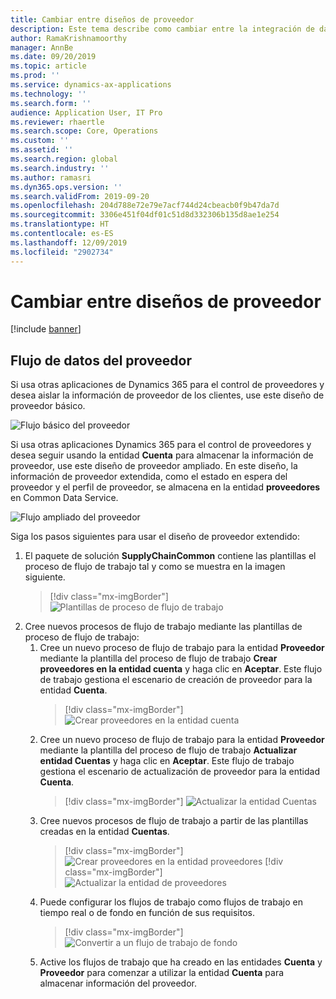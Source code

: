 ```yaml
---
title: Cambiar entre diseños de proveedor
description: Este tema describe como cambiar entre la integración de datos de proveedor entre aplicaciones de Finance and Operations y Common Data Service.
author: RamaKrishnamoorthy
manager: AnnBe
ms.date: 09/20/2019
ms.topic: article
ms.prod: ''
ms.service: dynamics-ax-applications
ms.technology: ''
ms.search.form: ''
audience: Application User, IT Pro
ms.reviewer: rhaertle
ms.search.scope: Core, Operations
ms.custom: ''
ms.assetid: ''
ms.search.region: global
ms.search.industry: ''
ms.author: ramasri
ms.dyn365.ops.version: ''
ms.search.validFrom: 2019-09-20
ms.openlocfilehash: 204d788e72e79e7acf744d24cbeacb0f9b47da7d
ms.sourcegitcommit: 3306e451f04df01c51d8d332306b135d8ae1e254
ms.translationtype: HT
ms.contentlocale: es-ES
ms.lasthandoff: 12/09/2019
ms.locfileid: "2902734"
---
```

# <a name="switch-between-vendor-designs"></a>Cambiar entre diseños de proveedor

[!include [banner](../includes/banner.md)]

## <a name="vendor-data-flow"></a>Flujo de datos del proveedor 

Si usa otras aplicaciones de Dynamics 365 para el control de proveedores y desea aislar la información de proveedor de los clientes, use este diseño de proveedor básico.  

![Flujo básico del proveedor](media/dual-write-vendor-data-flow.png)
 
Si usa otras aplicaciones Dynamics 365 para el control de proveedores y desea seguir usando la entidad **Cuenta** para almacenar la información de proveedor, use este diseño de proveedor ampliado. En este diseño, la información de proveedor extendida, como el estado en espera del proveedor y el perfil de proveedor, se almacena en la entidad **proveedores** en Common Data Service. 

![Flujo ampliado del proveedor](media/dual-write-vendor-detail.jpg)
 
Siga los pasos siguientes para usar el diseño de proveedor extendido: 
 
1. El paquete de solución **SupplyChainCommon** contiene las plantillas el proceso de flujo de trabajo tal y como se muestra en la imagen siguiente.
    > [!div class="mx-imgBorder"]
    > ![Plantillas de proceso de flujo de trabajo](media/dual-write-switch-3.png)
2. Cree nuevos procesos de flujo de trabajo mediante las plantillas de proceso de flujo de trabajo: 
    1. Cree un nuevo proceso de flujo de trabajo para la entidad **Proveedor** mediante la plantilla del proceso de flujo de trabajo **Crear proveedores en la entidad cuenta** y haga clic en **Aceptar**. Este flujo de trabajo gestiona el escenario de creación de proveedor para la entidad **Cuenta**.
        > [!div class="mx-imgBorder"]
        > ![Crear proveedores en la entidad cuenta](media/dual-write-switch-4.png)
    2. Cree un nuevo proceso de flujo de trabajo para la entidad **Proveedor** mediante la plantilla del proceso de flujo de trabajo **Actualizar entidad Cuentas** y haga clic en **Aceptar**. Este flujo de trabajo gestiona el escenario de actualización de proveedor para la entidad **Cuenta**. 
        > [!div class="mx-imgBorder"]
        > ![Actualizar la entidad Cuentas](media/dual-write-switch-5.png)
    3. Cree nuevos procesos de flujo de trabajo a partir de las plantillas creadas en la entidad **Cuentas**. 
        > [!div class="mx-imgBorder"]
        > ![Crear proveedores en la entidad proveedores](media/dual-write-switch-6.png)
        > [!div class="mx-imgBorder"]
        > ![Actualizar la entidad de proveedores](media/dual-write-switch-7.png)
    4. Puede configurar los flujos de trabajo como flujos de trabajo en tiempo real o de fondo en función de sus requisitos. 
        > [!div class="mx-imgBorder"]
        > ![Convertir a un flujo de trabajo de fondo](media/dual-write-switch-8.png)
    5. Active los flujos de trabajo que ha creado en las entidades **Cuenta** y **Proveedor** para comenzar a utilizar la entidad **Cuenta** para almacenar información del proveedor. 
 
